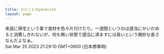```yaml
---
title: ひとことのpermlink
layout: page
---
```

<div class="box" dt="1679747350029">
  来週に帰宅という事で食材を色々片付けたり。一週間というのは適当にかいだめると消費しきれないが、何も無い状態で適当に済ますには長いという微妙な長さなんだよなぁ。
  <div class="content is-small">Sat Mar 25 2023 21:29:10 GMT+0900 (日本標準時)</div>
</div>